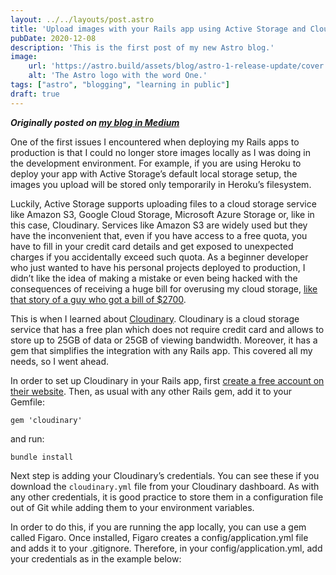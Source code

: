```yaml
---
layout: ../../layouts/post.astro
title: 'Upload images with your Rails app using Active Storage and Cloudinary'
pubDate: 2020-12-08
description: 'This is the first post of my new Astro blog.'
image:
    url: 'https://astro.build/assets/blog/astro-1-release-update/cover.jpeg' 
    alt: 'The Astro logo with the word One.'
tags: ["astro", "blogging", "learning in public"]
draft: true
---
```

***Originally posted on [my blog in Medium](https://medium.com/@vgmestre/upload-images-with-your-rails-app-using-active-storage-and-cloudinary-ecf31c5ba999)***

One of the first issues I encountered when deploying my Rails apps to production is that I could no longer store images locally as I was doing in the development environment. For example, if you are using Heroku to deploy your app with Active Storage’s default local storage setup, the images you upload will be stored only temporarily in Heroku’s filesystem.

Luckily, Active Storage supports uploading files to a cloud storage service like Amazon S3, Google Cloud Storage, Microsoft Azure Storage or, like in this case, Cloudinary. Services like Amazon S3 are widely used but they have the inconvenient that, even if you have access to a free quota, you have to fill in your credit card details and get exposed to unexpected charges if you accidentally exceed such quota. As a beginner developer who just wanted to have his personal projects deployed to production, I didn’t like the idea of making a mistake or even being hacked with the consequences of receiving a huge bill for overusing my cloud storage, [like that story of a guy who got a bill of $2700](https://chrisshort.net/the-aws-bill-heard-around-the-world/).

This is when I learned about [Cloudinary](https://cloudinary.com/invites/lpov9zyyucivvxsnalc5/vn6ewqntof8rnbjaoypb?t=default). Cloudinary is a cloud storage service that has a free plan which does not require credit card and allows to store up to 25GB of data or 25GB of viewing bandwidth. Moreover, it has a gem that simplifies the integration with any Rails app. This covered all my needs, so I went ahead.

In order to set up Cloudinary in your Rails app, first [create a free account on their website](https://cloudinary.com/invites/lpov9zyyucivvxsnalc5/vn6ewqntof8rnbjaoypb?t=default). Then, as usual with any other Rails gem, add it to your Gemfile:

```rails
gem 'cloudinary'
```

and run:
```rails
bundle install
```

Next step is adding your Cloudinary’s credentials. You can see these if you download the `cloudinary.yml` file from your Cloudinary dashboard. As with any other credentials, it is good practice to store them in a configuration file out of Git while adding them to your environment variables.

In order to do this, if you are running the app locally, you can use a gem called Figaro. Once installed, Figaro creates a config/application.yml file and adds it to your .gitignore. Therefore, in your config/application.yml, add your credentials as in the example below: